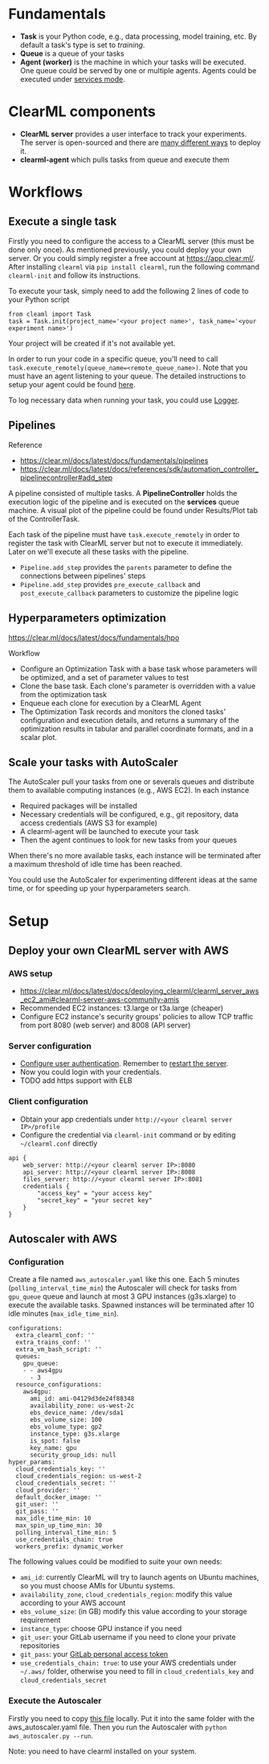 # Fundamentals
- **Task** is your Python code, e.g., data processing, model training, etc.
    By default a task's type is set to *training*.
- **Queue** is a queue of your tasks
- **Agent (worker)** is the machine in which your tasks will be executed. One queue could be served by one or multiple agents. Agents could be executed under [services mode](https://clear.ml/docs/latest/docs/clearml_agent/#services-mode).

# ClearML components
- **ClearML server** provides a user interface to track your experiments.
    The server is open-sourced and there are [many different ways](https://clear.ml/docs/latest/docs/deploying_clearml/clearml_server#deployment) to deploy it.
- **clearml-agent**  which pulls tasks from queue and execute them

# Workflows
## Execute a single task
Firstly you need to configure the access to a ClearML server (this must be done only once). 
As mentioned previously, you could deploy your own server.
Or you could simply register a free account at https://app.clear.ml/.
After installing `clearml` via `pip install clearml`, run the following command `clearml-init` and follow
its instructions.

To execute your task, simply need to add the following 2 lines of code to your Python script
```
from cleaml import Task
task = Task.init(project_name='<your project name>', task_name='<your experiment name>')
```
Your project will be created if it's not available yet.

In order to run your code in a specific queue, you'll need to call `task.execute_remotely(queue_name=<remote_queue_name>)`. Note that you must have an agent listening to your queue.
The detailed instructions to setup your agent could be found [here](https://clear.ml/docs/latest/docs/clearml_agent).

To log necessary data when running your task, you could use
[Logger](https://clear.ml/docs/latest/docs/fundamentals/logger/).

## Pipelines
Reference 
- https://clear.ml/docs/latest/docs/fundamentals/pipelines
- https://clear.ml/docs/latest/docs/references/sdk/automation_controller_pipelinecontroller#add_step

A pipeline consisted of multiple tasks.
A **PipelineController** holds the execution logic of the pipeline and is executed on the **services** queue machine.
A visual plot of the pipeline could be found under Results/Plot tab of the ControllerTask.

Each task of the pipeline must have `task.execute_remotely` in order to register the task
with ClearML server but not to execute it immediately.
Later on we'll execute all these tasks with the pipeline.

- `Pipeline.add_step` provides the `parents` parameter to define the connections between pipelines' steps
- `Pipeline.add_step` provides `pre_execute_callback` and `post_execute_callback` parameters to customize the pipeline logic

## Hyperparameters optimization
https://clear.ml/docs/latest/docs/fundamentals/hpo

Workflow
- Configure an Optimization Task with a base task whose parameters will be optimized, and a set of parameter values to test
- Clone the base task. Each clone's parameter is overridden with a value from the optimization task
- Enqueue each clone for execution by a ClearML Agent
- The Optimization Task records and monitors the cloned tasks' configuration and execution details, and returns a summary of the optimization results in tabular and parallel coordinate formats, and in a scalar plot.

## Scale your tasks with AutoScaler
The AutoScaler pull your tasks from one or severals queues and distribute them to available computing 
instances (e.g., AWS EC2). In each instance
- Required packages will be installed
- Necessary credentials will be configured, e.g., git repository, data access credentials (AWS S3 for example)
- A clearml-agent will be launched to execute your task
- Then the agent continues to look for new tasks from your queues

When there's no more available tasks, each instance will be terminated after a maximum threshold of idle time has been reached.

You could use the AutoScaler for experimenting different ideas at the same time, or for speeding up your
hyperparameters search.

# Setup
## Deploy your own ClearML server with AWS
### AWS setup
- https://clear.ml/docs/latest/docs/deploying_clearml/clearml_server_aws_ec2_ami#clearml-server-aws-community-amis
- Recommended EC2 instances: t3.large or t3a.large (cheaper)
- Configure EC2 instance's security groups' policies to allow TCP traffic from port 8080 (web server) and 8008 (API server)

### Server configuration
- [Configure user authentication](https://clear.ml/docs/latest/docs/deploying_clearml/clearml_server_config#using-hashed-passwords). Remember to [restart the server](https://github.com/allegroai/clearml-server#restarting-clearml-server).
- Now you could login with your credentials.
- TODO add https support with ELB

### Client configuration
- Obtain your app credentials under `http://<your clearml server IP>/profile`
- Configure the credential via `clearml-init` command or by editing `~/clearml.conf` directly
```
api {
    web_server: http://<your clearml server IP>:8080
    api_server: http://<your clearml server IP>:8008
    files_server: http://<your clearml server IP>:8081
    credentials {
        "access_key" = "your access key"
        "secret_key" = "your secret key"
    }
}
```
## Autoscaler with AWS
### Configuration
Create a file named `aws_autoscaler.yaml` like this one.
Each 5 minutes (`polling_interval_time_min`) the Autoscaler will check for tasks from `gpu_queue` queue
and launch at most 3 GPU instances (g3s.xlarge) to execute the available tasks.
Spawned instances will be terminated after 10 idle minutes (`max_idle_time_min`).
```
configurations:
  extra_clearml_conf: ''
  extra_trains_conf: ''
  extra_vm_bash_script: ''
  queues:
    gpu_queue:
    - - aws4gpu
      - 3
  resource_configurations:
    aws4gpu:
      ami_id: ami-04129d3de24f88348
      availability_zone: us-west-2c
      ebs_device_name: /dev/sda1
      ebs_volume_size: 100
      ebs_volume_type: gp2
      instance_type: g3s.xlarge
      is_spot: false
      key_name: gpu
      security_group_ids: null
hyper_params:
  cloud_credentials_key: ''
  cloud_credentials_region: us-west-2
  cloud_credentials_secret: ''
  cloud_provider: ''
  default_docker_image: ''
  git_user: ''
  git_pass: ''
  max_idle_time_min: 10
  max_spin_up_time_min: 30
  polling_interval_time_min: 5
  use_credentials_chain: true
  workers_prefix: dynamic_worker
```

The following values could be modified to suite your own needs:
- `ami_id`: currently ClearML will try to launch agents on Ubuntu machines, so you must choose 
AMIs for Ubuntu systems.
- `availability_zone`, `cloud_credentials_region`: modify this value according to your AWS account
- `ebs_volume_size`: (in GB) modify this value according to your storage requirement
- `instance_type`: choose GPU instance if you need
- `git_user`: your GitLab username if you need to clone your private repositories
- `git_pass`: your [GitLab personal access token](https://docs.gitlab.com/ee/user/profile/personal_access_tokens.html)
- `use_credentials_chain: true`: to use your AWS credentials under `~/.aws/` folder,
otherwise you need to fill in `cloud_credentials_key` and `cloud_credentials_secret`

### Execute the Autoscaler
Firstly you need to copy [this file](https://github.com/allegroai/clearml/blob/master/examples/services/aws-autoscaler/aws_autoscaler.py) locally.
Put it into the same folder with the aws_autoscaler.yaml file.
Then you run the Autoscaler with `python aws_autoscaler.py --run`.

Note: you need to have clearml installed on your system.
